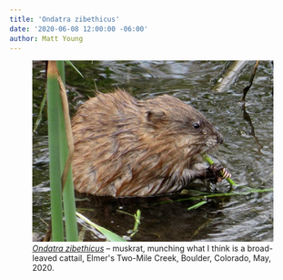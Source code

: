 ```yaml
---
title: 'Ondatra zibethicus'
date: '2020-06-08 12:00:00 -06:00'
author: Matt Young
---
```

<figure>
<img src="/uploads/2020/IMG_3570_Muskrat_600.jpg" alt="Muskrat"/>
<figcaption><i><a href="https://en.wikipedia.org/wiki/Muskrat">Ondatra zibethicus</a></i> &ndash; muskrat, munching what I think is a broad-leaved cattail, Elmer's Two-Mile Creek, Boulder, Colorado, May, 2020. 
</figcaption>
</figure>
